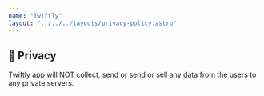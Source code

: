 ```yaml
---
name: "Twiftly"
layout: "../../../layouts/privacy-policy.astro"
---
```


## 🔏 Privacy
Twiftly app will NOT collect, send or send or sell any data from the users to any private servers.